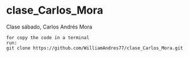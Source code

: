 # clase_Carlos_Mora
Clase sábado, Carlos Andrés Mora
~~~~~~~~~~~~~~~~~~~~~~~~~~~~~~~~
for copy the code in a terminal
run:
git clone https://github.com/WilliamAndres77/clase_Carlos_Mora.git
